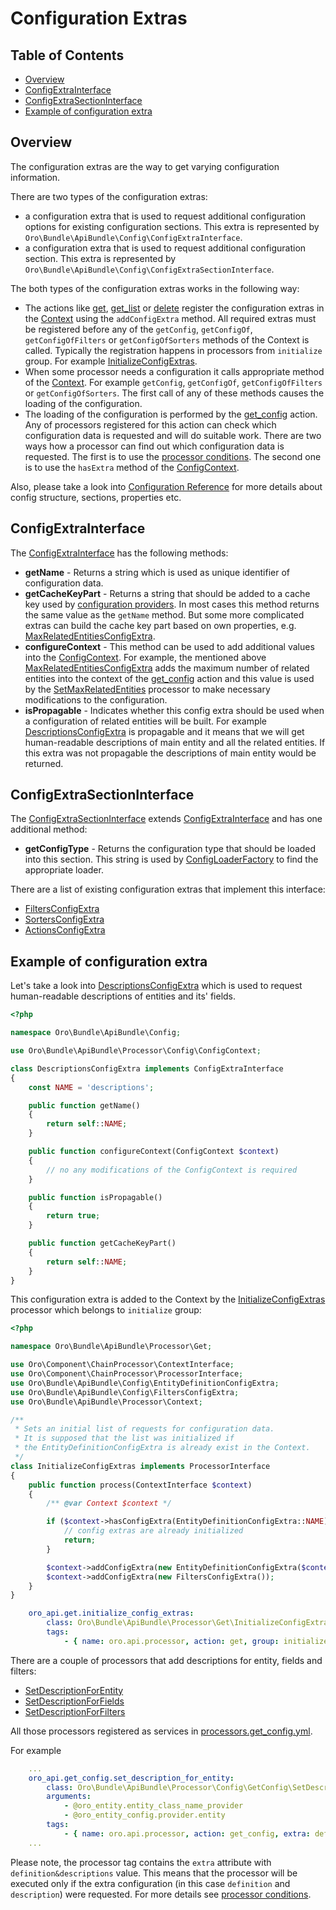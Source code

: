 Configuration Extras
====================

Table of Contents
-----------------
 - [Overview](#overview)
 - [ConfigExtraInterface](#configextrainterface)
 - [ConfigExtraSectionInterface](#configextrasectioninterface)
 - [Example of configuration extra](#example-of-configuration-extra)

Overview
--------

The configuration extras are the way to get varying configuration information.

There are two types of the configuration extras:

- a configuration extra that is used to request additional configuration options for existing configuration sections. This extra is represented by `Oro\Bundle\ApiBundle\Config\ConfigExtraInterface`.
- a configuration extra that is used to request additional configuration section. This extra is represented by `Oro\Bundle\ApiBundle\Config\ConfigExtraSectionInterface`.

The both types of the configuration extras works in the following way:

- The actions like [get](./actions.md#get-action), [get_list](./actions.md#get_list-action) or [delete](./actions.md#delete-action) register the configuration extras in the [Context](./actions.md#context-class) using the `addConfigExtra` method. All required extras must be registered before any of the `getConfig`, `getConfigOf`, `getConfigOfFilters` or `getConfigOfSorters` methods of the Context is called. Typically the registration happens in processors from `initialize` group. For example [InitializeConfigExtras](../../Processor/Get/InitializeConfigExtras.php).
- When some processor needs a configuration it calls appropriate method of the [Context](./actions.md#context-class). For example `getConfig`, `getConfigOf`, `getConfigOfFilters` or `getConfigOfSorters`. The first call of any of these methods causes the loading of the configuration.
- The loading of the configuration is performed by the [get_config](./actions.md#get_config-action) action. Any of processors registered for this action can check which configuration data is requested and will do suitable work. There are two ways how a processor can find out which configuration data is requested. The first is to use the [processor conditions](./processors.md#processor-conditions). The second one is to use the `hasExtra` method of the [ConfigContext](../../Processor/Config/ConfigContext.php).

Also, please take a look into [Configuration Reference](./configuration.md) for more details about config structure, sections, properties etc.

ConfigExtraInterface
--------------------

The [ConfigExtraInterface](../../Config/ConfigExtraInterface.php) has the following methods:

 * **getName** - Returns a string which is used as unique identifier of configuration data.
 * **getCacheKeyPart** - Returns a string that should be added to a cache key used by [configuration providers](../../Provider/AbstractConfigProvider.php). In most cases this method returns the same value as the `getName` method. But some more complicated extras can build the cache key part based on own properties, e.g. [MaxRelatedEntitiesConfigExtra](../../Config/MaxRelatedEntitiesConfigExtra.php).
 * **configureContext** - This method can be used to add additional values into the [ConfigContext](../../Processor/Config/ConfigContext.php). For example, the mentioned above [MaxRelatedEntitiesConfigExtra](../../Config/MaxRelatedEntitiesConfigExtra.php) adds the maximum number of related entities into the context of the [get_config](./actions.md#get_config-action) action and this value is used by the [SetMaxRelatedEntities](../../Processor/Config/GetConfig/SetMaxRelatedEntities.php) processor to make necessary modifications to the configuration.
 * **isPropagable** - Indicates whether this config extra should be used when a configuration of related entities will be built. For example [DescriptionsConfigExtra](../../Config/DescriptionsConfigExtra.php) is propagable and it means that we will get human-readable descriptions of main entity and all the related entities. If this extra was not propagable the descriptions of main entity would be returned.


ConfigExtraSectionInterface
---------------------------

The [ConfigExtraSectionInterface](../../Config/ConfigExtraSectionInterface.php) extends [ConfigExtraInterface](../../Config/ConfigExtraInterface.php) and has one additional method:

 * **getConfigType** - Returns the configuration type that should be loaded into this section. This string is used by [ConfigLoaderFactory](../../Config/ConfigLoaderFactory.php) to find the appropriate loader.

There are a list of existing configuration extras that implement this interface:

- [FiltersConfigExtra](../../Config/FiltersConfigExtra.php)
- [SortersConfigExtra](../../Config/SortersConfigExtra.php)
- [ActionsConfigExtra](../../Config/ActionsConfigExtra.php)

Example of configuration extra
------------------------------

Let's take a look into [DescriptionsConfigExtra](../../Config/DescriptionsConfigExtra.php) which is used to request human-readable descriptions of entities and its' fields.

```php
<?php

namespace Oro\Bundle\ApiBundle\Config;

use Oro\Bundle\ApiBundle\Processor\Config\ConfigContext;

class DescriptionsConfigExtra implements ConfigExtraInterface
{
    const NAME = 'descriptions';

    public function getName()
    {
        return self::NAME;
    }

    public function configureContext(ConfigContext $context)
    {
        // no any modifications of the ConfigContext is required
    }

    public function isPropagable()
    {
        return true;
    }

    public function getCacheKeyPart()
    {
        return self::NAME;
    }
}
```

This configuration extra is added to the Context by the [InitializeConfigExtras](../../Processor/Get/InitializeConfigExtras.php) processor which belongs to `initialize` group:

```php
<?php

namespace Oro\Bundle\ApiBundle\Processor\Get;

use Oro\Component\ChainProcessor\ContextInterface;
use Oro\Component\ChainProcessor\ProcessorInterface;
use Oro\Bundle\ApiBundle\Config\EntityDefinitionConfigExtra;
use Oro\Bundle\ApiBundle\Config\FiltersConfigExtra;
use Oro\Bundle\ApiBundle\Processor\Context;

/**
 * Sets an initial list of requests for configuration data.
 * It is supposed that the list was initialized if
 * the EntityDefinitionConfigExtra is already exist in the Context.
 */
class InitializeConfigExtras implements ProcessorInterface
{
    public function process(ContextInterface $context)
    {
        /** @var Context $context */

        if ($context->hasConfigExtra(EntityDefinitionConfigExtra::NAME)) {
            // config extras are already initialized
            return;
        }

        $context->addConfigExtra(new EntityDefinitionConfigExtra($context->getAction()));
        $context->addConfigExtra(new FiltersConfigExtra());
    }
}
```

```yaml
    oro_api.get.initialize_config_extras:
        class: Oro\Bundle\ApiBundle\Processor\Get\InitializeConfigExtras
        tags:
            - { name: oro.api.processor, action: get, group: initialize, priority: 10 }
```

There are a couple of processors that add descriptions for entity, fields and filters:

 - [SetDescriptionForEntity](../../Processor/Config/GetConfig/SetDescriptionForEntity.php)
 - [SetDescriptionForFields](../../Processor/Config/Shared/SetDescriptionForFields.php)
 - [SetDescriptionForFilters](../../Processor/Config/Shared/SetDescriptionForFilters.php)

All those processors registered as services in [processors.get_config.yml](../config/processors.get_config.yml).

For example

```yaml
    ...
    oro_api.get_config.set_description_for_entity:
        class: Oro\Bundle\ApiBundle\Processor\Config\GetConfig\SetDescriptionForEntity
        arguments:
            - @oro_entity.entity_class_name_provider
            - @oro_entity_config.provider.entity
        tags:
            - { name: oro.api.processor, action: get_config, extra: definition&descriptions, priority: -200 }
    ...
```

Please note, the processor tag contains the `extra` attribute with `definition&descriptions` value. This means that the processor will be executed only if the extra configuration (in this case `definition` and `description`) were requested. For more details see [processor conditions](./processors.md#processor-conditions).
